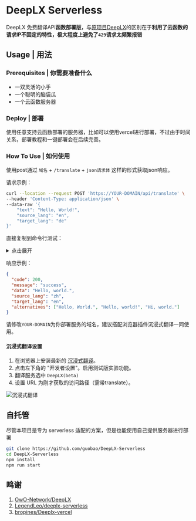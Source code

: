 # DeepLX Serverless

DeepLX 免费翻译API**函数部署版**，与[原项目DeepLX](https://github.com/OwO-Network/DeepLX)的区别在于**利用了云函数的请求IP不固定的特性，极大程度上避免了`429`请求太频繁报错**

## Usage | 用法

### Prerequisites | 你需要准备什么

- 一双灵活的小手
- 一个聪明的脑袋瓜
- 一个云函数服务器

### Deploy | 部署

使用任意支持云函数部署的服务器，比如可以使用vercel进行部署，不过由于时间关系，部署教程和一键部署会在后续完善。

### How To Use | 如何使用

使用post通过 `域名` + `/translate` + `json请求体` 这样的形式获取json响应。

请求示例：

``` bash
curl --location --request POST 'https://YOUR-DOMAIN/api/translate' \
--header 'Content-Type: application/json' \
--data-raw '{
    "text": "Hello, World!",
    "source_lang": "en",
    "target_lang": "de"
}'
```
直接复制到命令行测试：

<details>
<summary>点击展开</summary>

``` bash
curl --location 'https://YOUR-DOMAIN/translate' --header 'Content-Type: application/json' --data '{"text": "你好，世界", "source_lang": "zh", "target_lang": "en"}'
```
</details>

响应示例：

``` json
{
  "code": 200,
  "message": "success",
  "data": "Hello, world.",
  "source_lang": "zh",
  "target_lang": "en",
  "alternatives": ["Hello, World.", "Hello, world!", "Hi, world."]
}
```

请修改`YOUR-DOMAIN`为你部署服务的域名，建议搭配浏览器插件沉浸式翻译一同使用。

#### 沉浸式翻译设置

1. 在浏览器上安装最新的 [沉浸式翻译](https://github.com/immersive-translate/immersive-translate/releases)。
2. 点击左下角的 "开发者设置"。启用测试版实验功能。
3. 翻译服务选中 `DeepLX(beta)`
3. 设置 URL 为刚才获取的访问路径（需带translate）。

![沉浸式翻译](https://github.com/LegendLeo/deeplx-serverless/assets/25115173/d3affe2b-9e99-4d5c-bc8c-cd67e70d0368)

## 自托管

尽管本项目是专为 serverless 适配的方案，但是也能使用自己提供服务器进行部署

``` bash
git clone https://github.com/guobao/DeepLX-Serverless
cd DeepLX-Serverless
npm install
npm run start
```

## 鸣谢
1. [OwO-Network/DeepLX](https://github.com/OwO-Network/DeepLX)
2. [LegendLeo/deeplx-serverless](https://github.com/LegendLeo/deeplx-serverless)
3. [bropines/Deeplx-vercel](https://github.com/bropines/Deeplx-vercel)